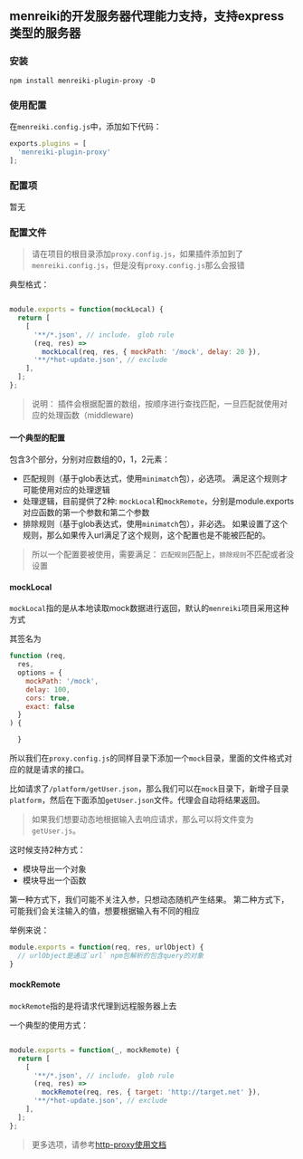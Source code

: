 ## menreiki的开发服务器代理能力支持，支持express类型的服务器

### 安装

`npm install menreiki-plugin-proxy -D`


### 使用配置

在`menreiki.config.js`中，添加如下代码：

``` javascript
exports.plugins = [
  'menreiki-plugin-proxy'
];
```

### 配置项

暂无

### 配置文件

> 请在项目的根目录添加`proxy.config.js`，如果插件添加到了`menreiki.config.js`，但是没有`proxy.config.js`那么会报错

典型格式：

``` javascript

module.exports = function(mockLocal) {
  return [
    [
      '**/*.json', // include， glob rule
      (req, res) =>
        mockLocal(req, res, { mockPath: '/mock', delay: 20 }),
      '**/*hot-update.json', // exclude
    ],
  ];
};

```

> 说明： 插件会根据配置的数组，按顺序进行查找匹配，一旦匹配就使用对应的处理函数（middleware)

#### 一个典型的配置

包含3个部分，分别对应数组的0，1，2元素：
- 匹配规则（基于glob表达式，使用`minimatch`包），必选项。 满足这个规则才可能使用对应的处理逻辑
- 处理逻辑，目前提供了2种: `mockLocal`和`mockRemote`，分别是module.exports对应函数的第一个参数和第二个参数
- 排除规则（基于glob表达式，使用`minimatch`包），非必选。 如果设置了这个规则，那么如果传入url满足了这个规则，这个配置也是不能被匹配的。

> 所以一个配置要被使用，需要满足： `匹配规则`匹配上，`排除规则`不匹配或者没设置

#### mockLocal

`mockLocal`指的是从本地读取mock数据进行返回，默认的`menreiki`项目采用这种方式

其签名为

``` javascript
function (req,
  res,
  options = {
    mockPath: '/mock',
    delay: 100,
    cors: true,
    exact: false
  }
) {

  }
```

所以我们在`proxy.config.js`的同样目录下添加一个`mock`目录，里面的文件格式对应的就是请求的接口。

比如请求了`/platform/getUser.json`，那么我们可以在`mock`目录下，新增子目录`platform`，然后在下面添加`getUser.json`文件。代理会自动将结果返回。

> 如果我们想要动态地根据输入去响应请求，那么可以将文件变为`getUser.js`。

这时候支持2种方式：
- 模块导出一个对象
- 模块导出一个函数

第一种方式下，我们可能不关注入参，只想动态随机产生结果。
第二种方式下，可能我们会关注输入的值，想要根据输入有不同的相应

举例来说：

``` javascript
module.exports = function(req, res, urlObject) {
  // urlObject是通过`url` npm包解析的包含query的对象
}

```

#### mockRemote

`mockRemote`指的是将请求代理到远程服务器上去

一个典型的使用方式：

``` javascript

module.exports = function(_, mockRemote) {
  return [
    [
      '**/*.json', // include， glob rule
      (req, res) =>
        mockRemote(req, res, { target: 'http://target.net' }),
      '**/*hot-update.json', // exclude
    ],
  ];
};

```

> 更多选项，请参考[http-proxy使用文档](https://www.npmjs.com/package/http-proxy)